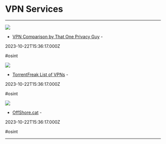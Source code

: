 # VPN Services

---

![](https://static.safetydetectives.com/wp-content/uploads/2021/08/Best-VPN-Services.png)

- [VPN Comparison by That One Privacy Guy](https://thatoneprivacysite.net) - 

2023-10-22T15:36:17.000Z

#osint

![](https://torrentfreak.com/images/privacy-feat.png)

- [TorrentFreak List of VPNs](https://torrentfreak.com/vpn-services-anonymous-review-2017-170304) - 

2023-10-22T15:36:17.000Z

#osint

![](https://rdl.ink/render/https%3A%2F%2Foffshore.cat%2Fvpn)

- [OffShore.cat](https://offshore.cat/vpn) - 

2023-10-22T15:36:17.000Z

#osint

---


